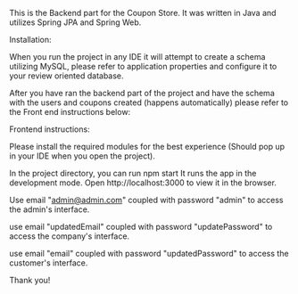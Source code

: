 This is the Backend part for the Coupon Store.
It was written in Java and utilizes Spring JPA and Spring Web.

Installation:

When you run the project in any IDE it will attempt to create a schema utilizing MySQL, please refer to application properties and configure it to your review oriented database.

After you have ran the backend part of the project and have the schema with the users and coupons created (happens automatically) please refer to the Front end instructions below:


Frontend instructions:

Please install the required modules for the best experience (Should pop up in your IDE when you open the project).

In the project directory, you can run npm start
It runs the app in the development mode.
Open http://localhost:3000 to view it in the browser.

Use email "admin@admin.com" coupled with password "admin" to access the admin's interface.

use email "updatedEmail" coupled with password "updatePassword" to access the company's interface.

use email "email" coupled with password "updatedPassword" to access the customer's interface.

Thank you!




